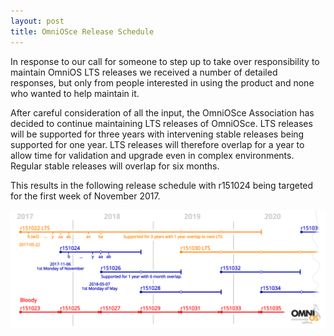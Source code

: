 ```yaml
---
layout: post
title: OmniOSce Release Schedule
---
```


In response to our call for someone to step up to take over responsibility to maintain OmniOS LTS releases we received a number of detailed responses, but only from people interested in using the product and none who wanted to help maintain it.

After careful consideration of all the input, the OmniOSce Association has decided to continue maintaining LTS releases of OmniOSce. LTS releases will be supported for three years with intervening stable releases being supported for one year. LTS releases will therefore overlap for a year to allow time for validation and upgrade even in complex environments. Regular stable releases will overlap for six months.

This results in the following release schedule with r151024 being targeted for the first week of November 2017.

<img class="responsive-img" src="/release-plan.svg" alt="OmniOSce Release Plan" />
